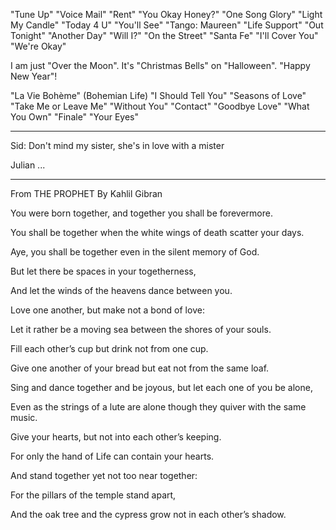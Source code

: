 "Tune Up"
"Voice Mail"
"Rent"
"You Okay Honey?"
"One Song Glory"
"Light My Candle"
"Today 4 U"
"You'll See"
"Tango: Maureen"
"Life Support"
"Out Tonight"
"Another Day"
"Will I?"
"On the Street"
"Santa Fe"
"I'll Cover You"
"We're Okay"

I am just "Over the Moon". It's "Christmas Bells" on "Halloween". "Happy New Year"!

"La Vie Bohème" (Bohemian Life)
"I Should Tell You"
"Seasons of Love"
"Take Me or Leave Me"
"Without You"
"Contact"
"Goodbye Love"
"What You Own"
"Finale"
"Your Eyes"

-----------
Sid: Don't mind my sister, she's in love with a mister

Julian ...

-----------
From THE PROPHET By Kahlil Gibran

You were born together, and together you shall be forevermore.

You shall be together when the white wings of death scatter your days.

Aye, you shall be together even in the silent memory of God.

But let there be spaces in your togetherness,

And let the winds of the heavens dance between you.

Love one another, but make not a bond of love:

Let it rather be a moving sea between the shores of your souls.

Fill each other’s cup but drink not from one cup.

Give one another of your bread but eat not from the same loaf. 

Sing and dance together and be joyous, but let each one of you be alone,

Even as the strings of a lute are alone though they quiver with the same music.

Give your hearts, but not into each other’s keeping.

For only the hand of Life can contain your hearts.

And stand together yet not too near together:

For the pillars of the temple stand apart,

And the oak tree and the cypress grow not in each other’s shadow. 
